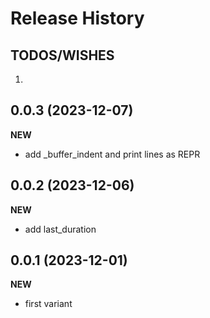 Release History
===============

TODOS/WISHES
------------
1. 


0.0.3 (2023-12-07)
-------------------
**NEW**
- add _buffer_indent and print lines as REPR

0.0.2 (2023-12-06)
-------------------
**NEW**
- add last_duration

0.0.1 (2023-12-01)
-------------------
**NEW**
- first variant
